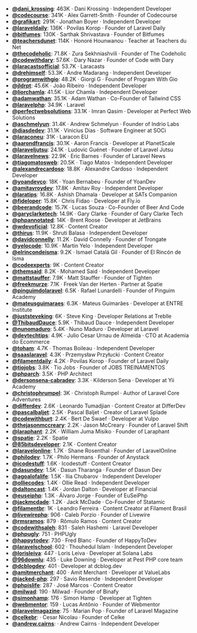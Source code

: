 - **[@dani_krossing](https://www.youtube.com/@dani_krossing)**: 463K ‧ Dani Krossing ‧ Independent Developer
- **[@codecourse](https://www.youtube.com/@codecourse)**: 341K ‧ Alex Garrett-Smith ‧ Founder of Codecourse
- **[@grafikart](https://www.youtube.com/@grafikart)**: 291K ‧ Jonathan Boyer ‧ Independent Developer
- **[@laraveldaily](https://www.youtube.com/@laraveldaily)**: 136K ‧ Povilas Korop ‧ Founder of Laravel Daily
- **[@bitfumes](https://www.youtube.com/@bitfumes)**: 130K ‧ Sarthak Shrivastava ‧ Founder of Bitfumes
- **[@teachersdunet](https://www.youtube.com/@teachersdunet)**: 114K ‧ Honoré Hounwanou ‧ Teacher at Teachers du Net
- **[@thecodeholic](https://www.youtube.com/@thecodeholic)**: 71.8K ‧ Zura Sekhniashvili ‧ Founder of The Codeholic
- **[@codewithdary](https://www.youtube.com/@codewithdary)**: 57.6K ‧ Dary Nazar ‧ Founder of Code with Dary
- **[@laracastsofficial](https://www.youtube.com/@laracastsofficial)**: 53.7K ‧ Laracasts
- **[@drehimself](https://www.youtube.com/@drehimself)**: 53.3K ‧ Andre Madarang ‧ Independent Developer
- **[@programwithgio](https://www.youtube.com/@programwithgio)**: 48.2K ‧ Giorgi G ‧ Founder of Program With Gio
- **[@jldrpt](https://www.youtube.com/@jldrpt)**: 45.6K ‧ João Ribeiro ‧ Independent Developer
- **[@liorchamla](https://www.youtube.com/@liorchamla)**: 41.5K ‧ Lior Chamla ‧ Independent Developer
- **[@adamwathan](https://www.youtube.com/@adamwathan)**: 35.1K ‧ Adam Wathan ‧ Co-Founder of Tailwind CSS
- **[@laravelphp](https://www.youtube.com/@laravelphp)**: 34.9K ‧ Laravel
- **[@perfectwebsolutions](https://www.youtube.com/@perfectwebsolutions)**: 33.1K ‧ Imran Qasim ‧ Developer at Perfect Web Solutions
- **[@aschmelyun](https://www.youtube.com/@aschmelyun)**: 31.4K ‧ Andrew Schmelyun ‧ Founder of Indrio Labs
- **[@diasdedev](https://www.youtube.com/@diasdedev)**: 31.1K ‧ Vinicius Dias ‧ Software Engineer at SOCi
- **[@laraconeu](https://www.youtube.com/@laraconeu)**: 31K ‧ Laracon EU
- **[@aarondfrancis](https://www.youtube.com/@aarondfrancis)**: 30.1K ‧ Aaron Francis ‧ Developer at PlanetScale
- **[@laraveljutsu](https://www.youtube.com/@laraveljutsu)**: 24.1K ‧ Ludovic Guénet ‧ Founder of Laravel Jutsu
- **[@laravelnews](https://www.youtube.com/@laravelnews)**: 22.9K ‧ Eric Barnes ‧ Founder of Laravel News
- **[@tiagomatosweb](https://www.youtube.com/@tiagomatosweb)**: 20.5K ‧ Tiago Matos ‧ Independent Developer
- **[@alexandrecardoso](https://www.youtube.com/@alexandrecardoso)**: 18.8K ‧ Alexandre Cardoso ‧ Independent Developer
- **[@yoandevco](https://www.youtube.com/@yoandevco)**: 18K ‧ Yoan Bernabeu ‧ Founder of YoanDev
- **[@amitavroydev](https://www.youtube.com/@amitavroydev)**: 17.8K ‧ Amitav Roy ‧ Independent Developer
- **[@laratips](https://www.youtube.com/@laratips)**: 16.8K ‧ Ashish Dhamala ‧ Developer at SATs Companion
- **[@fideloper](https://www.youtube.com/@fideloper)**: 15.8K ‧ Chris Fidao ‧ Developer at Fly.io
- **[@beerandcode](https://www.youtube.com/@beerandcode)**: 15.7K ‧ Lucas Souza ‧ Co-Founder of Beer And Code
- **[@garyclarketech](https://www.youtube.com/@garyclarketech)**: 14.9K ‧ Gary Clarke ‧ Founder of Gary Clarke Tech
- **[@phpannotated](https://www.youtube.com/@phpannotated)**: 14K ‧ Brent Roose ‧ Developer at JetBrains
- **[@wdevoficial](https://www.youtube.com/@wdevoficial)**: 12.8K ‧ Content Creator
- **[@thirus](https://www.youtube.com/@thirus)**: 11.9K ‧ Shruti Balasa ‧ Independent Developer
- **[@davidconnelly](https://www.youtube.com/@davidconnelly)**: 11.2K ‧ David Connelly ‧ Founder of Trongate
- **[@yelocode](https://www.youtube.com/@yelocode)**: 10.9K ‧ Martin Yelo ‧ Independent Developer
- **[@elrincondeisma](https://www.youtube.com/@elrincondeisma)**: 9.2K ‧ Ismael Catalá Gil ‧ Founder of El Rincón de Isma
- **[@codeexperts](https://www.youtube.com/@codeexperts)**: 9K ‧ Content Creator
- **[@themsaid](https://www.youtube.com/@themsaid)**: 8.2K ‧ Mohamed Said ‧ Independent Developer
- **[@mattstauffer](https://www.youtube.com/@mattstauffer)**: 7.9K ‧ Matt Stauffer ‧ Founder of Tighten
- **[@freekmurze](https://www.youtube.com/@freekmurze)**: 7.1K ‧ Freek Van der Herten ‧ Partner at Spatie
- **[@pinguimdolaravel](https://www.youtube.com/@pinguimdolaravel)**: 6.5K ‧ Rafael Lunardelli ‧ Founder of Pinguim Academy
- **[@mateusguimaraes](https://www.youtube.com/@mateusguimaraes)**: 6.3K ‧ Mateus Guimarães ‧ Developer at ENTRE Institute
- **[@juststeveking](https://www.youtube.com/@juststeveking)**: 6K ‧ Steve King ‧ Developer Relations at Treblle
- **[@ThibaudDauce](https://www.youtube.com/@ThibaudDauce)**: 5.9K ‧ Thibaud Dauce ‧ Independent Developer
- **[@nunomaduro](https://www.youtube.com/@nunomaduro)**: 5.4K ‧ Nuno Maduro ‧ Developer at Laravel
- **[@devtechtips](https://www.youtube.com/@devtechtips)**: 4.9K ‧ Julio Cesar Urnau de Almeida ‧ CTO at Academia do Ecommerce
- **[@toham](https://www.youtube.com/@toham)**: 4.7K ‧ Thomas Boileau ‧ Independent Developer
- **[@saaslaravel](https://www.youtube.com/@saaslaravel)**: 4.3K ‧ Przemysław Przyłucki ‧ Content Creator
- **[@filamentdaily](https://www.youtube.com/@filamentdaily)**: 4.2K ‧ Povilas Korop ‧ Founder of Laravel Daily
- **[@tiojobs](https://www.youtube.com/@tiojobs)**: 3.8K ‧ Tio Jobs ‧ Founder of JOBS TREINAMENTOS
- **[@phparch](https://www.youtube.com/@phparch)**: 3.5K ‧ PHP Architect
- **[@dersonsena-cabradev](https://www.youtube.com/@dersonsena-cabradev)**: 3.3K ‧ Kilderson Sena ‧ Developer at Yii Academy
- **[@christophrumpel](https://www.youtube.com/@christophrumpel)**: 3K ‧ Christoph Rumpel ‧ Author of Laravel Core Adventures
- **[@differdev](https://www.youtube.com/@differdev)**: 2.6K ‧ Leonardo Tumadjian ‧ Content Creator at DifferDev
- **[@pascalbaljet](https://www.youtube.com/@pascalbaljet)**: 2.5K ‧ Pascal Baljet ‧ Creator of Laravel Splade
- **[@codewithburt](https://www.youtube.com/@codewithburt)**: 2.4K ‧ Bert De Swaef ‧ Developer at Vulpo
- **[@thejasonmccreary](https://www.youtube.com/@thejasonmccreary)**: 2.2K ‧ Jason McCreary ‧ Founder of Laravel Shift
- **[@laraphant](https://www.youtube.com/@laraphant)**: 2.2K ‧ William Juma Misiko ‧ Founder of Laraphant
- **[@spatie](https://www.youtube.com/@spatie)**: 2.2K ‧ Spatie
- **[@85bitsdeveloper](https://www.youtube.com/@85bitsdeveloper)**: 2.1K ‧ Content Creator
- **[@laravelonline](https://www.youtube.com/@laravelonline)**: 1.7K ‧ Shane Rosenthal ‧ Founder of LaravelOnline
- **[@philodev](https://www.youtube.com/@philodev)**: 1.7K ‧ Philo Hermans ‧ Founder of Anystack
- **[@icodestuff](https://www.youtube.com/@icodestuff)**: 1.6K ‧ Icodestuff ‧ Content Creator
- **[@dasundev](https://www.youtube.com/@dasundev)**: 1.5K ‧ Dasun Tharanga ‧ Founder of Dasun Dev
- **[@agoalofalife](https://www.youtube.com/@agoalofalife)**: 1.5K ‧ Ilia Chubarov ‧ Independent Developer
- **[@olliecodes](https://www.youtube.com/@olliecodes)**: 1.4K ‧ Ollie Read ‧ Independent Developer
- **[@daltoncast](https://www.youtube.com/@daltoncast)**: 1.4K ‧ Jordan Dalton ‧ Developer at Financial
- **[@euseiphp](https://www.youtube.com/@euseiphp)**: 1.3K ‧ Álvaro Jorge ‧ Founder of EuSeiPhp
- **[@jackmcdade](https://www.youtube.com/@jackmcdade)**: 1.2K ‧ Jack McDade ‧ Co-Founder of Statamic
- **[@filamentbr](https://www.youtube.com/@filamentbr)**: 1K ‧ Leandro Ferreira ‧ Content Creator at Filament Brasil
- **[@livewirephp](https://www.youtube.com/@livewirephp)**: 906 ‧ Caleb Porzio ‧ Founder of Livewire
- **[@rmsramos](https://www.youtube.com/@rmsramos)**: 879 ‧ Rômulo Ramos ‧ Content Creator
- **[@codewithsaleh](https://www.youtube.com/@codewithsaleh)**: 831 ‧ Saleh Hashemi ‧ Laravel Developer
- **[@phpugly](https://www.youtube.com/@phpugly)**: 751 ‧ PHPUgly
- **[@happytodev](https://www.youtube.com/@happytodev)**: 730 ‧ Fred Blanc ‧ Founder of HappyToDev
- **[@laravelschool](https://www.youtube.com/@laravelschool)**: 602 ‧ Thouhedul Islam ‧ Independent Developer
- **[@lorisleiva](https://www.youtube.com/@lorisleiva)**: 447 ‧ Loris Leiva ‧ Developer at Solana Labs
- **[@96downlu](https://www.youtube.com/@96downlu)**: 435 ‧ Luke Downing ‧ Developer at Pest PHP core team
- **[@dcblogdev](https://www.youtube.com/@dcblogdev)**: 401 ‧ Developer at dcblog.dev
- **[@amitmerchant](https://www.youtube.com/@amitmerchant)**: 400 ‧ Amit Merchant ‧ Developer at ValueLabs
- **[@jacked-php](https://www.youtube.com/@jacked-php)**: 297 ‧ Savio Resende ‧ Independent Developer
- **[@phpislife](https://www.youtube.com/@phpislife)**: 287 ‧ José Marcos ‧ Content Creator
- **[@milwad](https://www.youtube.com/@milwad)**: 190 ‧ Milwad ‧ Founder of Binafy
- **[@simonhamp](https://www.youtube.com/@simonhamp)**: 176 ‧ Simon Hamp ‧ Developer at Tighten
- **[@webmentor](https://www.youtube.com/@webmentor)**: 159 ‧ Lucas Antônio ‧ Founder of Webmentor
- **[@laravelmagazine](https://www.youtube.com/@laravelmagazine)**: 75 ‧ Marian Pop ‧ Founder of Laravel Magazine
- **[@celkebr](https://www.youtube.com/@celkebr)**:  ‧ Cesar Nicolau ‧ Founder of Celke
- **[@andrew.cairns](https://www.youtube.com/@andrew.cairns)**:  ‧ Andrew Cairns ‧ Independent Developer
